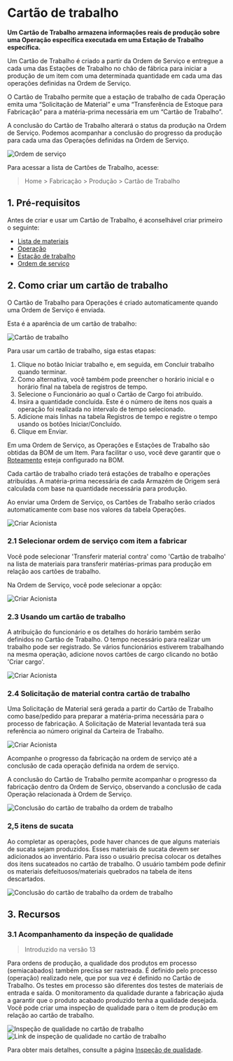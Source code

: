 # Cartão de trabalho



**Um Cartão de Trabalho armazena informações reais de produção sobre uma Operação específica executada em uma Estação de Trabalho específica.**


Um Cartão de Trabalho é criado a partir da Ordem de Serviço e entregue a cada uma das Estações de Trabalho no chão de fábrica para iniciar a produção de um item com uma determinada quantidade em cada uma das operações definidas na Ordem de Serviço.


O Cartão de Trabalho permite que a estação de trabalho de cada Operação emita uma “Solicitação de Material” e uma “Transferência de Estoque para Fabricação” para a matéria-prima necessária em um “Cartão de Trabalho”.


A conclusão do Cartão de Trabalho alterará o status da produção na Ordem de Serviço. Podemos acompanhar a conclusão do progresso da produção para cada uma das Operações definidas na Ordem de Serviço.


![Ordem de serviço](/files/manufacturing-flow-jc.png)


Para acessar a lista de Cartões de Trabalho, acesse:
> Home > Fabricação > Produção > Cartão de Trabalho


## 1. Pré-requisitos


Antes de criar e usar um Cartão de Trabalho, é aconselhável criar primeiro o seguinte:


* [Lista de materiais](/docs/pt/manufacturing/bill-of-materials)
* [Operação](/docs/pt/manufacturing/operation)
* [Estação de trabalho](/docs/pt/manufacturing/workstation)
* [Ordem de serviço](/docs/pt/manufacturing/work-order)


## 2. Como criar um cartão de trabalho


O Cartão de Trabalho para Operações é criado automaticamente quando uma Ordem de Serviço é enviada.


Esta é a aparência de um cartão de trabalho:


![Cartão de trabalho](/files/job-card.png)


Para usar um cartão de trabalho, siga estas etapas:


1. Clique no botão Iniciar trabalho e, em seguida, em Concluir trabalho quando terminar.
2. Como alternativa, você também pode preencher o horário inicial e o horário final na tabela de registros de tempo.
3. Selecione o Funcionário ao qual o Cartão de Cargo foi atribuído.
4. Insira a quantidade concluída. Este é o número de itens nos quais a operação foi realizada no intervalo de tempo selecionado.
5. Adicione mais linhas na tabela Registros de tempo e registre o tempo usando os botões Iniciar/Concluído.
6. Clique em Enviar.


Em uma Ordem de Serviço, as Operações e Estações de Trabalho são obtidas da BOM de um Item. Para facilitar o uso, você deve garantir que o [Roteamento](/docs/pt/manufacturing/routing) esteja configurado na BOM.


Cada cartão de trabalho criado terá estações de trabalho e operações atribuídas. A matéria-prima necessária de cada Armazém de Origem será calculada com base na quantidade necessária para produção.


Ao enviar uma Ordem de Serviço, os Cartões de Trabalho serão criados automaticamente com base nos valores da tabela Operações.


![Criar Acionista](/files/work-order-job-card-creation.gif)


### 2.1 Selecionar ordem de serviço com item a fabricar


Você pode selecionar 'Transferir material contra' como 'Cartão de trabalho' na lista de materiais para transferir matérias-primas para produção em relação aos cartões de trabalho.


Na Ordem de Serviço, você pode selecionar a opção:


![Criar Acionista](/files/work-order-transfer-against-job-card.png)


### 2.3 Usando um cartão de trabalho


A atribuição do funcionário e os detalhes do horário também serão definidos no Cartão de Trabalho. O tempo necessário para realizar um trabalho pode ser registrado. Se vários funcionários estiverem trabalhando na mesma operação, adicione novos cartões de cargo clicando no botão 'Criar cargo'.


![Criar Acionista](/files/job-card-form.png)


### 2.4 Solicitação de material contra cartão de trabalho


Uma Solicitação de Material será gerada a partir do Cartão de Trabalho como base/pedido para preparar a matéria-prima necessária para o processo de fabricação. A Solicitação de Material levantada terá sua referência ao número original da Carteira de Trabalho.


![Criar Acionista](/files/material-request-against-job-card.png)


Acompanhe o progresso da fabricação na ordem de serviço até a conclusão de cada operação definida na ordem de serviço.


A conclusão do Cartão de Trabalho permite acompanhar o progresso da fabricação dentro da Ordem de Serviço, observando a conclusão de cada Operação relacionada à Ordem de Serviço.


![Conclusão do cartão de trabalho da ordem de trabalho](/files/work-order-job-card-completion.png)


### 2,5 itens de sucata


Ao completar as operações, pode haver chances de que alguns materiais de sucata sejam produzidos. Esses materiais de sucata devem ser adicionados ao inventário. Para isso o usuário precisa colocar os detalhes dos itens sucateados no cartão de trabalho. O usuário também pode definir os materiais defeituosos/materiais quebrados na tabela de itens descartados.


![Conclusão do cartão de trabalho da ordem de trabalho](/files/job_card_scrap_item.png)


## 3. Recursos


### 3.1 Acompanhamento da inspeção de qualidade


> Introduzido na versão 13


Para ordens de produção, a qualidade dos produtos em processo (semiacabados) também precisa ser rastreada. É definido pelo processo (operação) realizado nele, que por sua vez é definido no Cartão de Trabalho. Os testes em processo são diferentes dos testes de materiais de entrada e saída. O monitoramento da qualidade durante a fabricação ajuda a garantir que o produto acabado produzido tenha a qualidade desejada. Você pode criar uma inspeção de qualidade para o item de produção em relação ao cartão de trabalho.


![Inspeção de qualidade no cartão de trabalho](/files/qi-against-job-card.png)
![Link de inspeção de qualidade no cartão de trabalho](/files/qi-link-in-job-card.png)


Para obter mais detalhes, consulte a página [Inspeção de qualidade](/docs/pt/stock/quality-inspection).



